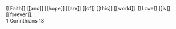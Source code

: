 
[[Faith]] [[and]] [[hope]] [[are]] [[of]] [[this]] [[world]]. [[Love]] [[is]] [[forever]].  
1 Corinthians 13